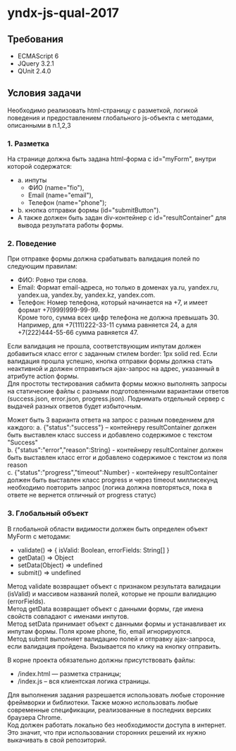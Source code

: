 # yndx-js-qual-2017

## Требования
* ECMAScript 6
* JQuery 3.2.1
* QUnit 2.4.0

## Условия задачи

Необходимо реализовать html-страницу с разметкой, логикой поведения и предоставлением глобального js-объекта с методами, описанными в п.1,2,3

### 1. Разметка
На странице должна быть задана html-форма с id="myForm", внутри которой содержатся:
 * a. инпуты  
   * ФИО (name="fio"),  
   * Email (name="email"),  
   * Телефон (name="phone");  
 * b. кнопка отправки формы (id="submitButton").  
 * А также должен быть задан div-контейнер с id="resultContainer" для вывода результата работы формы.  

### 2. Поведение

При отправке формы должна срабатывать валидация полей по следующим правилам:
- ФИО: Ровно три слова.
- Email: Формат email-адреса, но только в доменах ya.ru, yandex.ru, yandex.ua, yandex.by, yandex.kz, yandex.com.
- Телефон: Номер телефона, который начинается на +7, и имеет формат +7(999)999-99-99.  
  Кроме того, сумма всех цифр телефона не должна превышать 30. Например, для +7(111)222-33-11 сумма равняется 24, а для +7(222)444-55-66 сумма равняется 47.

Если валидация не прошла, соответствующим инпутам должен добавиться класс error с заданным стилем border: 1px solid red. Если валидация прошла успешно, кнопка отправки формы должна стать неактивной и должен отправиться ajax-запрос на адрес, указанный в атрибуте action формы.  
Для простоты тестирования сабмита формы можно выполнять запросы на статические файлы с разными подготовленными вариантами ответов (success.json, error.json, progress.json). Поднимать отдельный сервер с выдачей разных ответов будет избыточным.

Может быть 3 варианта ответа на запрос с разным поведением для каждого:
 a. {"status":"success"} – контейнеру resultContainer должен быть выставлен класс success и добавлено содержимое с текстом "Success"  
 b. {"status":"error","reason":String} - контейнеру resultContainer должен быть выставлен класс error и добавлено содержимое с текстом из поля reason  
 c. {"status":"progress","timeout":Number} - контейнеру resultContainer должен быть выставлен класс progress и через timeout миллисекунд необходимо повторить запрос (логика должна повторяться, пока в ответе не вернется отличный от progress статус)  

### 3. Глобальный объект

В глобальной области видимости должен быть определен объект MyForm с методами:
* validate() => { isValid: Boolean, errorFields: String[] }  
* getData() => Object  
* setData(Object) => undefined  
* submit() => undefined  

Метод validate возвращает объект с признаком результата валидации (isValid) и массивом названий полей, которые не прошли валидацию (errorFields).  
Метод getData возвращает объект с данными формы, где имена свойств совпадают с именами инпутов.  
Метод setData принимает объект с данными формы и устанавливает их инпутам формы. Поля кроме phone, fio, email игнорируются.  
Метод submit выполняет валидацию полей и отправку ajax-запроса, если валидация пройдена. Вызывается по клику на кнопку отправить.  

В корне проекта обязательно должны присутствовать файлы:
* /index.html — разметка страницы;  
* /index.js – вся клиентская логика страницы.  

Для выполнения задания разрешается использовать любые сторонние фреймворки и библиотеки. Также можно использовать любые современные спецификации, реализованные в последних версиях браузера Chrome.  
Код должен работать локально без необходимости доступа в интернет. Это значит, что при использовании сторонних решений их нужно выкачивать в свой репозиторий.

